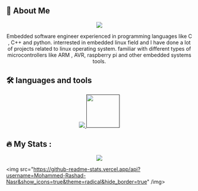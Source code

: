 
## 🚀 About Me
<p align="center">
<img src="https://bestanimations.com/media/penguins/2035943693linux-penguin-animation.gif" />
</p>
<p align="center">
Embedded software engineer experienced in programming languages like C , C++ and python.
interrested in embedded linux field and I have done a lot of projects related to linux operating system.
familiar with different types of microcontrollers like ARM , AVR, raspberry pi and other embedded systems tools.
</p>


## 🛠 languages and tools
<p align="center">
  <a href="">
    <img src="https://skillicons.dev/icons?i=git,py,cpp,c,vim,raspberrypi,arduino,qt" />
    <img src="https://logos-world.net/wp-content/uploads/2020/12/MATLAB-Logo.png" width=90 />
  </a>
</p>


## :fire: My Stats :
<p align="center">
<img src="http://github-readme-streak-stats.herokuapp.com?user=Mohammed-Rashad-Nasr&theme=radical&hide_border=true&mode=daily" /img>

<img src="https://github-readme-stats.vercel.app/api?username=Mohammed-Rashad-Nasr&show_icons=true&theme=radical&hide_border=true" /img>
</p>
